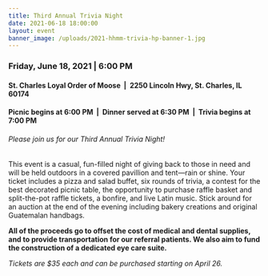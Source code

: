 ```yaml
---
title: Third Annual Trivia Night
date: 2021-06-18 18:00:00
layout: event
banner_image: /uploads/2021-hhmm-trivia-hp-banner-1.jpg
---
```


### **Friday, June 18, 2021 \| 6:00 PM**

#### **St. Charles Loyal Order of Moose&nbsp; \|&nbsp; 2250 Lincoln Hwy, St. Charles, IL 60174**

#### **Picnic begins at 6:00 PM&nbsp; \|&nbsp; Dinner served at 6:30 PM&nbsp; \|&nbsp; Trivia begins at 7:00 PM**

###### Please join us for our Third Annual Trivia Night\!

This event is a casual, fun-filled night of giving back to those in need and will be held outdoors in a covered pavillion and tent—rain or shine. Your ticket includes a pizza and salad buffet, six rounds of trivia, a contest for the best decorated picnic table, the opportunity to purchase raffle basket and split-the-pot raffle tickets, a bonfire, and live Latin music. Stick around for an auction at the end of the evening including bakery creations and original Guatemalan handbags.

**All of the proceeds go to offset the cost of medical and dental supplies, and to provide transportation for our referral patients. We also aim to fund the construction of a dedicated eye care suite.**

*Tickets are $35 each and can be purchased starting on April 26.*
